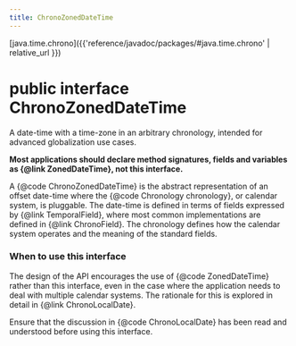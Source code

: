 ```yaml
---
title: ChronoZonedDateTime
---
```


[java.time.chrono]({{'reference/javadoc/packages/#java.time.chrono' | relative_url }})

# public interface ChronoZonedDateTime


A date-time with a time-zone in an arbitrary chronology,
 intended for advanced globalization use cases.
 <p>
 <b>Most applications should declare method signatures, fields and variables
 as {@link ZonedDateTime}, not this interface.</b>
 <p>
 A {@code ChronoZonedDateTime} is the abstract representation of an offset date-time
 where the {@code Chronology chronology}, or calendar system, is pluggable.
 The date-time is defined in terms of fields expressed by {@link TemporalField},
 where most common implementations are defined in {@link ChronoField}.
 The chronology defines how the calendar system operates and the meaning of
 the standard fields.

 <h3>When to use this interface</h3>
 The design of the API encourages the use of {@code ZonedDateTime} rather than this
 interface, even in the case where the application needs to deal with multiple
 calendar systems. The rationale for this is explored in detail in {@link ChronoLocalDate}.
 <p>
 Ensure that the discussion in {@code ChronoLocalDate} has been read and understood
 before using this interface.